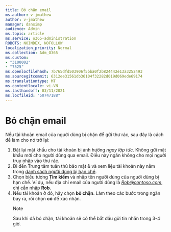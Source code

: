 ```yaml
---
title: Bỏ chặn email
ms.author: v-jmathew
author: v-jmathew
manager: dansimp
audience: Admin
ms.topic: article
ms.service: o365-administration
ROBOTS: NOINDEX, NOFOLLOW
localization_priority: Normal
ms.collection: Adm_O365
ms.custom:
- "3100002"
- "7525"
ms.openlocfilehash: 7b765dfd503906f5bba0f2b824442e13a3252493
ms.sourcegitcommit: 6312ee31561db36104f32282d019d069ede69174
ms.translationtype: MT
ms.contentlocale: vi-VN
ms.lasthandoff: 03/11/2021
ms.locfileid: "50747188"
---
```

# <a name="unblock-email"></a>Bỏ chặn email

Nếu tài khoản email của người dùng bị chặn để gửi thư rác, sau đây là cách để làm cho nó trở lại:

1. Đặt lại mật khẩu cho tài khoản bị ảnh hưởng *ngay lập tức*. Không gửi mật khẩu mới cho người dùng qua email. Điều này ngăn không cho mọi người truy nhập vào thư rác.
2. Đi đến Trung tâm tuân thủ bảo mật & và xem liệu tài khoản này nằm trong [danh sách người dùng bị hạn chế](https://protection.office.com/#/restrictedusers).
3. Chọn biểu tượng **Tìm kiếm** và nhập tên người dùng của người dùng bị hạn chế. Ví dụ, nếu địa chỉ email của người dùng là *Rob@contoso.com*, chỉ cần nhập **Rob**.
4. Nếu tài khoản ở đó, hãy chọn **bỏ chặn**. Làm theo các bước trong ngăn bay ra, rồi chọn **có** để xác nhận.  
    > [!NOTE]
    > Sau khi đã bỏ chặn, tài khoản sẽ có thể bắt đầu gửi tin nhắn trong 3-4 giờ.
